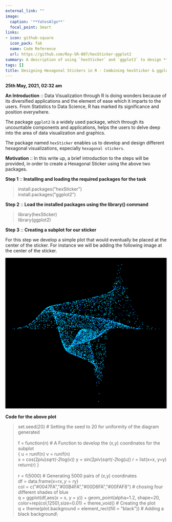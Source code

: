 ```yaml
---
external_link: ""
image:
  caption: '**YatesAlgo**'
  focal_point: Smart
links:
- icon: github-square
  icon_pack: fab
  name: Code Reference
  url: https://github.com/Roy-SR-007/hexSticker-ggplot2
summary: A description of using `hexSticker` and `ggplot2` to design **Hexagonal Stickers** for R-packages. 
tags: []
title: Designing Hexagonal Stickers in R - Combining hexSticker & ggplot2
---
```


**25th May, 2021, 02:32 am**

**An Introduction** :: Data Visualization through R is doing wonders because of its diversified applications and the element of ease which it imparts to the users. From Statistics to Data Science, R has marked its significance and position everywhere.

The package `ggplot2` is a widely used package, which through its uncountable components and applications, helps the users to delve deep into the area of data visualization and graphics.

The package named `hexSticker` enables us to develop and design different hexagonal visualizations, especially `hexagonal stickers`.

**Motivation** :: In this write up, a brief introduction to the steps will be provided, in order to create a Hexagonal Sticker using the above two packages.

**Step 1** :: **Installing and loading the required packages for the task**

> install.packages("hexSticker")\
> install.packages("ggplot2")

**Step 2** :: **Load the installed packages using the library() command**

> library(hexSticker)\
> library(ggplot2)

**Step 3** :: **Creating a subplot for our sticker**

For this step we develop a simple plot that would eventually be placed at the center of the sticker. For instance we will be adding the following image at the center of the sticker.

![The Subplot](subplot.png)

**Code for the above plot**

> set.seed(20) # Setting the seed to 20 for uniformity of the diagram generated\
> \
> f = function(n) # A Function to develop the (x,y) coordinates for the subplot\
> {
>   u = runif(n)
>   v = runif(n)   
>   x = cos(2*pi*u)*sqrt(-2*log(v)) 
>   y = sin(2*pi*v)*sqrt(-2*log(u))
>   r = list(x=x, y=y)
>   return(r)
> }\
> \
> r = f(5000) # Generating 5000 pairs of (x,y) coordinates
> \
> df = data.frame(x=r$x,y=r$y)
> \
> col = c("#0047FA","#00B4FA","#00D6FA","#00FAF8") # chosing four different shades of blue
> \
> q = ggplot(df,aes(x = x, y = y)) +
> geom_point(alpha=1.2, shape=20, color=rep(col,1250),size=0.01) + theme_void() # Creating the plot
> \
> q + theme(plot.background = element_rect(fill = "black")) # Adding a black background\

